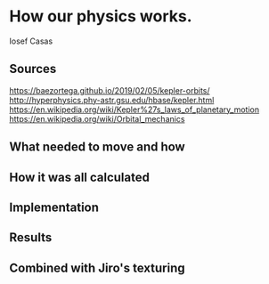 # How our physics works.
Iosef Casas

## Sources
https://baezortega.github.io/2019/02/05/kepler-orbits/
http://hyperphysics.phy-astr.gsu.edu/hbase/kepler.html
https://en.wikipedia.org/wiki/Kepler%27s_laws_of_planetary_motion
https://en.wikipedia.org/wiki/Orbital_mechanics

## What needed to move and how

## How it was all calculated

## Implementation

## Results

## Combined with Jiro's texturing
